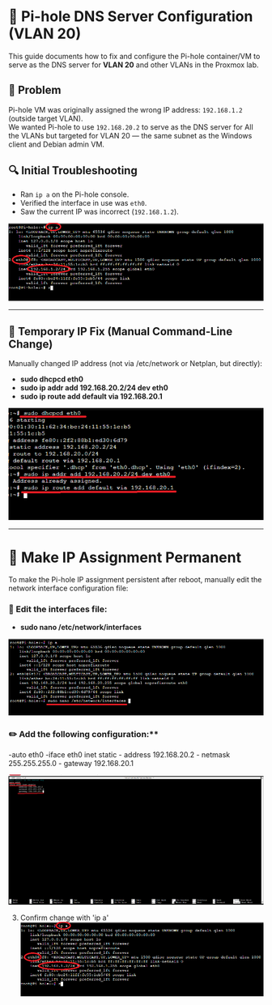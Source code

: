 # 🧩 Pi-hole DNS Server Configuration (VLAN 20)

This guide documents how to fix and configure the Pi-hole container/VM to serve as the DNS server for **VLAN 20** and other VLANs in the Proxmox lab.

## 📌 Problem

Pi-hole VM was originally assigned the wrong IP address: `192.168.1.2` (outside target VLAN).  
We wanted Pi-hole to use `192.168.20.2` to serve as the DNS server for All the VLANs but targeted for VLAN 20 — the same subnet as the Windows client and Debian admin VM.

## 🔍 Initial Troubleshooting

- Ran `ip a` on the Pi-hole console.
- Verified the interface in use was `eth0`.
- Saw the current IP was incorrect (`192.168.1.2`).
  
![Pihole IP address before change](1_IP.png)

---


## 🧪 Temporary IP Fix (Manual Command-Line Change)

Manually changed IP address (not via /etc/network or Netplan, but directly):

- **sudo dhcpcd eth0**
- **sudo ip addr add 192.168.20.2/24 dev eth0**
- **sudo ip route add default via 192.168.20.1**
  
![Config_Temp_IP](2_Config_IP.png)

---

# 💾 Make IP Assignment Permanent

To make the Pi-hole IP assignment persistent after reboot, manually edit the network interface configuration file:

### 📝 Edit the interfaces file:

- **sudo nano /etc/network/interfaces**

![Edit_Int](3_Edit_Int.png)

### ✏️ Add the following configuration:**

-auto eth0
-iface eth0 inet static
     - address 192.168.20.2
     - netmask 255.255.255.0
     - gateway 192.168.20.1

![Config_Perm_IP](4_Perm_IP.png)


3. Confirm change with 'ip a'
![Confirm Change](5_Confirm.png)

